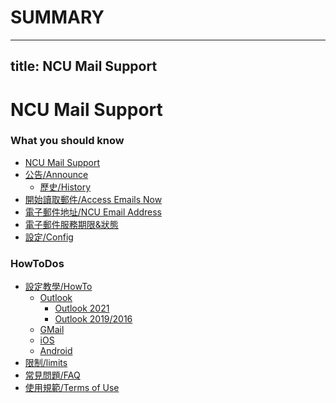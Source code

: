 # SUMMARY
---
title: NCU Mail Support
---

NCU Mail Support
===

### What you should know
* [NCU Mail Support](README.md)
* [公告/Announce](articles/announce.md)
    * [歷史/History](articles/history.md)
* [開始讀取郵件/Access Emails Now](articles/access.md)
* [電子郵件地址/NCU Email Address](articles/emailaddress.md)
* [電子郵件服務期限&狀態](articles/validity.md)
* [設定/Config](articles/config.md)

### HowToDos
* [設定教學/HowTo](articles/howtodo.md)
    * [Outlook](articles/howto/outlook.md)
        * [Outlook 2021](articles/howto/outlook2021.md)
        * [Outlook 2019/2016](articles/howto/outlook2019.md)
    * [GMail](articles/howto/gmail.md)
    * [iOS](articles/howto/ios.md)
    * [Android](articles/howto/android.md)   
* [限制/limits](articles/limits.md)
* [常見問題/FAQ](articles/faq.md)
* [使用規範/Terms of Use](articles/terms.md)